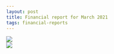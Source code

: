 ```yaml
---
layout: post
title: Financial report for March 2021
tags: financial-reports
---
```

<img src="{{site.url}}/images/reports/mar_2021.jpg" style="display: block; margin: auto;" />

<img src="{{site.url}}/images/reports/mar_2021_receipt.jpg" style="display: block; margin: auto;" />
